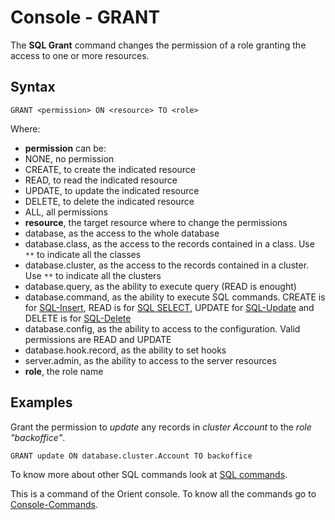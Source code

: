 # Console - GRANT

The **SQL Grant** command changes the permission of a role granting the access to one or more resources.

## Syntax

```
GRANT <permission> ON <resource> TO <role>
```

Where:
- **permission** can be:
- NONE, no permission
- CREATE, to create the indicated resource
- READ, to read the indicated resource
- UPDATE, to update the indicated resource
- DELETE, to delete the indicated resource
- ALL, all permissions
- **resource**, the target resource where to change the permissions
- database, as the access to the whole database
- database.class, as the access to the records contained in a class. Use <code>**</code> to indicate all the classes
- database.cluster, as the access to the records contained in a cluster. Use <code>**</code> to indicate all the clusters
- database.query, as the ability to execute query (READ is enought)
- database.command, as the ability to execute SQL commands. CREATE is for [SQL-Insert](SQL-Insert.md), READ is for [SQL SELECT](SQL-Query.md), UPDATE for [SQL-Update](SQL-Update.md) and DELETE is for [SQL-Delete](SQL-Delete.md)
- database.config, as the ability to access to the configuration. Valid permissions are READ and UPDATE
- database.hook.record, as the ability to set hooks
- server.admin, as the ability to access to the server resources
- **role**, the role name

## Examples

Grant the permission to *update* any records in *cluster Account* to the *role "backoffice"*.

```
GRANT update ON database.cluster.Account TO backoffice
```

To know more about other SQL commands look at [SQL commands](SQL.md).

This is a command of the Orient console. To know all the commands go to [Console-Commands](Console-Commands.md).
